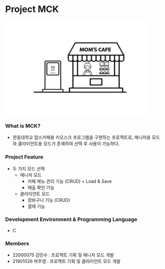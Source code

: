 Project MCK
============
<img src="./cafe.png" width="450px" height="300px" alt="cafe"></img><br/>

### What is MCK?
- 한동대학교 맘스카페용 키오스크 프로그램을 구현하는 프로젝트로, 매니저용 모드와 클라이언트용 모드가 존재하여 선택 후 사용이 가능하다.


### Project Feature
- 두 가지 모드 선택
  - 매니저 모드
    - 카페 메뉴 관리 기능 (CRUD) + Load & Save
    - 매출 확인 기능
  - 클라이언트 모드
    - 장바구니 기능 (CRUD)
    - 결제 기능


### Development Environment & Programming Language
- C 

### Members
- 22000075 김민수 : 프로젝트 기획 및 매니저 모드 개발 
- 21901026 박주영 : 프로젝트 기획 및 클라이언트 모드 개발

